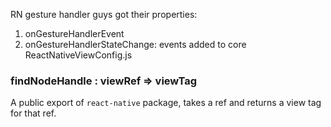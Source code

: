 RN gesture handler guys got their properties:
1. onGestureHandlerEvent
2. onGestureHandlerStateChange: 
events added to core ReactNativeViewConfig.js

### findNodeHandle : viewRef => viewTag

A public export of `react-native` package, takes a ref and 
returns a view tag for that ref.

